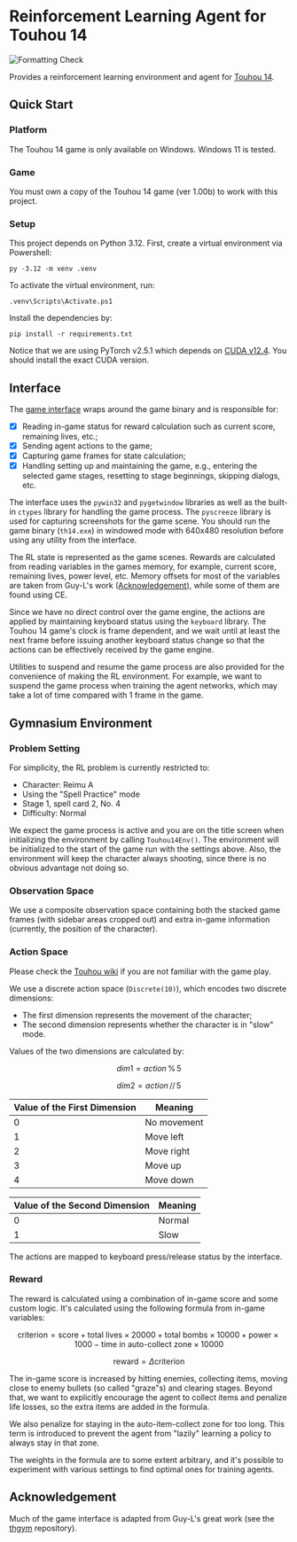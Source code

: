 # Reinforcement Learning Agent for Touhou 14

![Formatting Check](https://github.com/choutianxius/th14-rl/actions/workflows/check-formatting.yaml/badge.svg)

Provides a reinforcement learning environment and agent for [Touhou 14](https://en.touhouwiki.net/wiki/Double_Dealing_Character).

## Quick Start

### Platform

The Touhou 14 game is only available on Windows. Windows 11 is tested.

### Game

You must own a copy of the Touhou 14 game (ver 1.00b) to work with this project.

### Setup

This project depends on Python 3.12. First, create a virtual environment via Powershell:

```shell
py -3.12 -m venv .venv
```

To activate the virtual environment, run:

```shell
.venv\Scripts\Activate.ps1
```

Install the dependencies by:

```shell
pip install -r requirements.txt
```

Notice that we are using PyTorch v2.5.1 which depends on [CUDA v12.4](https://developer.nvidia.com/cuda-12-4-0-download-archive). You should install the exact CUDA version.

## Interface

The [game interface](./interface.py) wraps around the game binary and is responsible for:

- [x] Reading in-game status for reward calculation such as current score, remaining lives, etc.;
- [x] Sending agent actions to the game;
- [x] Capturing game frames for state calculation;
- [x] Handling setting up and maintaining the game, e.g., entering the selected game stages, resetting to stage beginnings, skipping dialogs, etc.

The interface uses the `pywin32` and `pygetwindow` libraries as well as the built-in `ctypes` library for handling the game process. The `pyscreeze` library is used for capturing screenshots for the game scene. You should run the game binary (`th14.exe`) in windowed mode with 640x480 resolution before using any utility from the interface.

The RL state is represented as the game scenes. Rewards are calculated from reading variables in the games memory, for example, current score, remaining lives, power level, etc. Memory offsets for most of the variables are taken from Guy-L's work ([Acknowledgement](#acknowledgement)), while some of them are found using CE.

Since we have no direct control over the game engine, the actions are applied by maintaining keyboard status using the `keyboard` library. The Touhou 14 game's clock is frame dependent, and we wait until at least the next frame before issuing another keyboard status change so that the actions can be effectively received by the game engine.

Utilities to suspend and resume the game process are also provided for the convenience of making the RL environment. For example, we want to suspend the game process when training the agent networks, which may take a lot of time compared with 1 frame in the game.

## Gymnasium Environment

### Problem Setting

For simplicity, the RL problem is currently restricted to:

- Character: Reimu A
- Using the "Spell Practice" mode
- Stage 1, spell card 2, No. 4
- Difficulty: Normal


We expect the game process is active and you are on the title screen when initializing the environment by calling `Touhou14Env()`. The environment will be initialized to the start of the game run with the settings above. Also, the environment will keep the character always shooting, since there is no obvious advantage not doing so.

### Observation Space

We use a composite observation space containing both the stacked game frames (with sidebar areas cropped out) and extra in-game information (currently, the position of the character).

### Action Space

Please check the [Touhou wiki](https://en.touhouwiki.net/wiki/Double_Dealing_Character/Gameplay) if you are not familiar with the game play.

We use a discrete action space (`Discrete(10)`), which encodes two discrete dimensions:

- The first dimension represents the movement of the character;
- The second dimension represents whether the character is in "slow" mode.

Values of the two dimensions are calculated by:

$$ dim1 = action \, \% \, 5$$

$$ dim2 = action \, // \, 5$$

| Value of the First Dimension | Meaning     |
| ---------------------------- | ----------- |
| 0                            | No movement |
| 1                            | Move left   |
| 2                            | Move right  |
| 3                            | Move up     |
| 4                            | Move down   |

| Value of the Second Dimension | Meaning |
| ----------------------------- | ------- |
| 0                             | Normal  |
| 1                             | Slow    |

The actions are mapped to keyboard press/release status by the interface.

### Reward

The reward is calculated using a combination of in-game score and some custom logic. It's calculated using the following formula from in-game variables:

$$ \text{criterion} = \text{score} + \text{total lives} \times 20000 + \text{total bombs} \times 10000 + \text{power} \times 1000 - \text{time in auto-collect zone} \times 10000 $$

$$ \text{reward} = \Delta{\text{criterion}} $$

The in-game score is increased by hitting enemies, collecting items, moving close to enemy bullets (so called "graze"s) and clearing stages. Beyond that, we want to explicitly encourage the agent to collect items and penalize life losses, so the extra items are added in the formula.

We also penalize for staying in the auto-item-collect zone for too long. This term is introduced to prevent the agent from "lazily" learning a policy to always stay in that zone.

The weights in the formula are to some extent arbitrary, and it's possible to experiment with various settings to find optimal ones for training agents.

## Acknowledgement

Much of the game interface is adapted from Guy-L's great work (see the [thgym](https://github.com/Guy-L/thgym/tree/master) repository).
